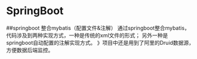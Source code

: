 # SpringBoot
##springboot 整合mybatis（配置文件&注解）
 通过springboot整合mybatis，代码涉及到两种实现方式，一种是传统的xml文件的形式；
 另外一种是springboot自动配置的注解实现方式。
 》项目中还是用到了阿里的Druid数据源，方便数据后端监控。
